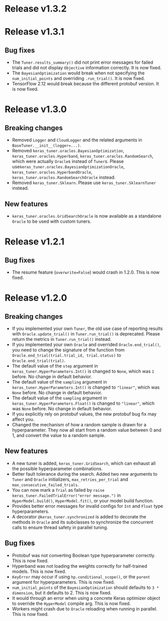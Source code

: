 # Release v1.3.2

# Release v1.3.1

## Bug fixes
* The `Tuner.results_summary()` did not print error messages for failed trials
  and did not display `Objective` information correctly. It is now fixed.
* The `BayesianOptimization` would break when not specifying the
  `num_initial_points` and overriding `.run_trial()`. It is now fixed.
* TensorFlow 2.12 would break because the different protobuf version. It is now
  fixed.

# Release v1.3.0

## Breaking changes
* Removed `Logger` and `CloudLogger` and the related arguments in
  `BaseTuner.__init__(logger=...)`.
* Removed `keras_tuner.oracles.BayesianOptimization`,
  `keras_tuner.oracles.Hyperband`, `keras_tuner.oracles.RandomSearch`, which
  were actually `Oracle`s instead of `Tuner`s. Please
  use`keras_tuner.oracles.BayesianOptimizationOracle`,
  `keras_tuner.oracles.HyperbandOracle`,
  `keras_tuner.oracles.RandomSearchOracle` instead.
* Removed `keras_tuner.Sklearn`. Please use `keras_tuner.SklearnTuner` instead.

## New features
* `keras_tuner.oracles.GridSearchOracle` is now available as a standalone
  `Oracle` to be used with custom tuners.

# Release v1.2.1

## Bug fixes
* The resume feature (`overwrite=False`) would crash in 1.2.0. This is now fixed.

# Release v1.2.0

## Breaking changes
* If you implemented your own `Tuner`, the old use case of reporting results
  with `Oracle.update_trial()` in `Tuner.run_trial()` is deprecated. Please
  return the metrics in `Tuner.run_trial()` instead.
* If you implemented your own `Oracle` and overrided `Oracle.end_trial()`, you
  need to change the signature of the function from
  `Oracle.end_trial(trial.trial_id, trial.status)` to `Oracle.end_trial(trial)`.
* The default value of the `step` argument in `keras_tuner.HyperParameters.Int()` is
  changed to `None`, which was `1` before. No change in default behavior.
* The default value of the `sampling` argument in
  `keras_tuner.HyperParameters.Int()` is changed to `"linear"`, which was `None`
  before. No change in default behavior.
* The default value of the `sampling` argument in
  `keras_tuner.HyperParameters.Float()` is changed to `"linear"`, which was
  `None` before. No change in default behavior.
* If you explicitly rely on protobuf values, the new protobuf bug fix may affect
  you.
* Changed the mechanism of how a random sample is drawn for a hyperparameter. They
  now all start from a random value between 0 and 1, and convert the value
  to a random sample.

## New features
* A new tuner is added, `keras_tuner.GridSearch`, which can exhaust all the
  possible hyperparameter combinations.
* Better fault tolerance during the search. Added two new arguments to `Tuner`
  and `Oracle` initializers, `max_retries_per_trial` and
  `max_consecutive_failed_trials`.
* You can now mark a `Trial` as failed by
  `raise keras_tuner.FailedTrialError("error message.")` in `HyperModel.build()`,
  `HyperModel.fit()`, or your model build function.
* Provides better error messages for invalid configs for `Int` and `Float` type
  hyperparameters.
* A decorator `@keras_tuner.synchronized` is added to decorate the methods in
  `Oracle` and its subclasses to synchronize the concurrent calls to ensure
  thread safety in parallel tuning.

## Bug fixes
* Protobuf was not converting Boolean type hyperparameter correctly. This is now
  fixed.
* Hyperband was not loading the weights correctly for half-trained models. This
  is now fixed.
* `KeyError` may occur if using `hp.conditional_scope()`, or the `parent`
  argument for hyperparameters. This is now fixed.
* `num_initial_points` of the `BayesianOptimization` should defaults to `3 *
  dimension`, but it defaults to 2. This is now fixed.
* It would through an error when using a concrete Keras optimizer object to
  override the `HyperModel` compile arg. This is now fixed.
* Workers might crash due to `Oracle` reloading when running in parallel. This is
  now fixed.
